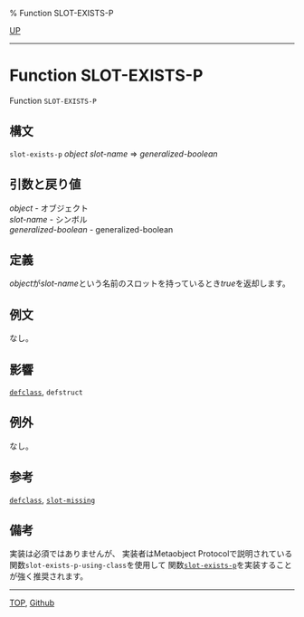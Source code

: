% Function SLOT-EXISTS-P

[UP](7.7.html)  

---

# Function SLOT-EXISTS-P


Function `SLOT-EXISTS-P`


## 構文

`slot-exists-p` *object* *slot-name* => *generalized-boolean*


## 引数と戻り値

*object* - オブジェクト  
*slot-name* - シンボル  
*generalized-boolean* - generalized-boolean


## 定義

*object*が*slot-name*という名前のスロットを持っているとき*true*を返却します。


## 例文

なし。


## 影響

[`defclass`](7.7.defclass.html), `defstruct`


## 例外

なし。



## 参考

[`defclass`](7.7.defclass.html), [`slot-missing`](7.7.slot-missing.html)


## 備考

実装は必須ではありませんが、
実装者はMetaobject Protocolで説明されている
関数`slot-exists-p-using-class`を使用して
関数[`slot-exists-p`](7.7.slot-exists-p.html)を実装することが強く推奨されます。


---
[TOP](index.html),  [Github](https://github.com/nptcl/npt-japanese)

